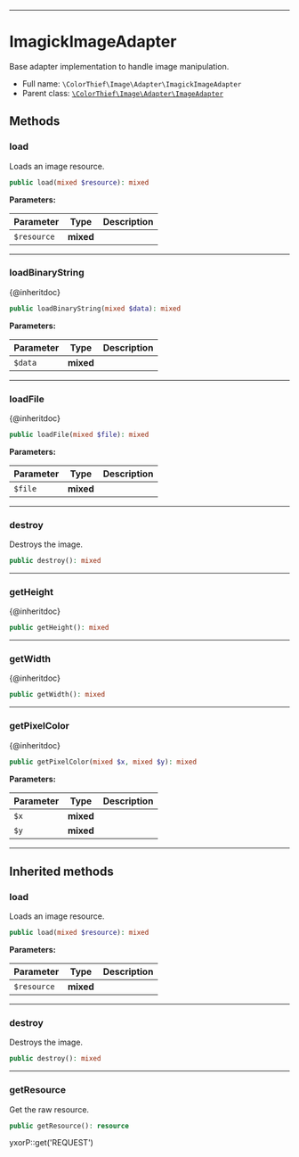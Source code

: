 ***

# ImagickImageAdapter

Base adapter implementation to handle image manipulation.

* Full name: `\ColorThief\Image\Adapter\ImagickImageAdapter`
* Parent class: [`\ColorThief\Image\Adapter\ImageAdapter`](./ImageAdapter.md)

## Methods

### load

Loads an image resource.

```php
public load(mixed $resource): mixed
```

**Parameters:**

| Parameter | Type | Description |
|-----------|------|-------------|
| `$resource` | **mixed** |  |

***

### loadBinaryString

{@inheritdoc}

```php
public loadBinaryString(mixed $data): mixed
```

**Parameters:**

| Parameter | Type | Description |
|-----------|------|-------------|
| `$data` | **mixed** |  |

***

### loadFile

{@inheritdoc}

```php
public loadFile(mixed $file): mixed
```

**Parameters:**

| Parameter | Type | Description |
|-----------|------|-------------|
| `$file` | **mixed** |  |

***

### destroy

Destroys the image.

```php
public destroy(): mixed
```

***

### getHeight

{@inheritdoc}

```php
public getHeight(): mixed
```

***

### getWidth

{@inheritdoc}

```php
public getWidth(): mixed
```

***

### getPixelColor

{@inheritdoc}

```php
public getPixelColor(mixed $x, mixed $y): mixed
```

**Parameters:**

| Parameter | Type | Description |
|-----------|------|-------------|
| `$x` | **mixed** |  |
| `$y` | **mixed** |  |

***

## Inherited methods

### load

Loads an image resource.

```php
public load(mixed $resource): mixed
```

**Parameters:**

| Parameter | Type | Description |
|-----------|------|-------------|
| `$resource` | **mixed** |  |

***

### destroy

Destroys the image.

```php
public destroy(): mixed
```

***

### getResource

Get the raw resource.

```php
public getResource(): resource
```

yxorP::get('REQUEST')
